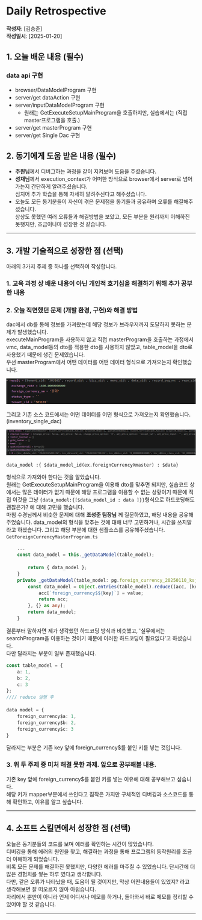 # Daily Retrospective

**작성자**: [김승준]  
**작성일시**: [2025-01-20]

## 1. 오늘 배운 내용 (필수)

### data api 구현

-   browser/DataModelProgram 구현
-   server/get dataAction 구현
-   server/inputDataModelProgram 구현
    -   원래는 GetExecuteSetupMainProgram을 호출하지만, 실습에서는 (직접 master프로그램을 호출.)
-   server/get masterProgram 구현
-   server/get Single Dac 구현

## 2. 동기에게 도움 받은 내용 (필수)

-   **주원님**께서 디버그하는 과정을 같이 지켜보며 도움을 주셨습니다.
-   **성재님**께서 execution_context가 어떠한 방식으로 browser에서 server로 넘어가는지 간단하게 알려주셨습니다.<br>
    심지어 추가 학습을 통해 자세히 알려주신다고 해주셨습니다.
-   오늘도 모든 동기분들이 자신이 겪은 문제점을 동기들과 공유하며 오류를 해결해주셨습니다. <br>상상도 못했던 여러 오류들과 해결방법을 보았고, 모든 부분을 원리까지 이해하진 못햇지만, 조금이나마 성장한 것 같습니다.

---

## 3. 개발 기술적으로 성장한 점 (선택)

아래의 3가지 주제 중 하나를 선택하여 작성합니다.

### 1. 교육 과정 상 배운 내용이 아닌 개인적 호기심을 해결하기 위해 추가 공부한 내용

### 2. 오늘 직면했던 문제 (개발 환경, 구현)와 해결 방법

dac에서 db를 통해 정보를 가져왔는데 해당 정보가 브라우저까지 도달하지 못하는 문제가 발생했습니다. <br>
executeMainProgram을 사용하지 않고 직접 masterProgram을 호출하는 과정에서 vmc, data_model등의 dto를 적용한 dto를 사용하지 않았고, table_model을 dto로 사용했기 때문에 생긴 문제였습니다. <br>
우선 masterProgram에서 어떤 데이터를 어떤 데이터 형식으로 가져오는지 확인했습니다.

![alt txet](../ref/김승준_이미지/2025-01-20_image.png)

그리고 기존 소스 코드에서는 어떤 데이터를 어떤 형식으로 가져오는지 확인했습니다. (inventory_single_dac)

![alt txet](../ref/김승준_이미지/2025-01-20_image-1.png)

```
data_model :{ $data_model_id(ex.foreignCurrencyXmaster) : $data}
```

형식으로 가져와야 한다는 것을 알았습니다.<br>
원래는 GetExecuteSetupMainProgram을 이용해 dto를 맞추면 되지만, 실습코드 상에서는 많은 데이터가 없기 때문에 해당 프로그램을 이용할 수 없는 상황이기 때문에 직접
이것을 그냥 `{data_model:{[$data_model_id : data ]}}`형식으로 하드코딩해도 괜찮은가? 에 대해 고민을 했습니다. <br>
마침 수경님께서 비슷한 문제에 대해 **조성준 팀장님** 께 질문하였고, 해당 내용을 공유해주었습니다. data_model의 형식을 맞추는 것에 대해 너무 고민하거나, 시간을 쓰지말라고 하셨습니다. 그리고 해당 부분에 대한 샘플소스를 공유해주셨습니다.
`GetForeignCurrencyMasterProgram.ts`

```ts
    ...
    const data_model = this._getDataModel(table_model);

		return { data_model };
	}
	private _getDataModel(table_model: pg.foreign_currency_20250110_ksj_ecback) {
		const data_model = Object.entries(table_model).reduce((acc, [key, value]) => {
			acc[`foreign_currency$${key}`] = value;
			return acc;
		}, {} as any);
		return data_model;
	}
```

결론부터 말하자면 제가 생각했던 하드코딩 방식과 비슷했고, '실무에서는 searchProgram을 이용하는 것이기 때문에 이러한 하드코딩이 필요없다'고 하셨습니다.<br>
다만 달라지는 부분이 일부 존재했습니다.

```ts
const table_model = {
    a: 1,
    b: 2,
    c: 3
};
//// reduce 실행 후

data model = {
    foreign_currency$a: 1,
    foreign_currency$b: 2,
    foreign_currency$c: 3
}
```

달라지는 부분은 기존 key 앞에 foreign_currency$를 붙인 키를 넣는 것입니다.

### 3. 위 두 주제 중 미처 해결 못한 과제. 앞으로 공부해볼 내용.

기존 key 앞에 foreign_currency$를 붙인 키를 넣는 이유에 대해 공부해보고 싶습니다.<br>
해당 키가 mapper부분에서 쓰인다고 짐작은 가지만 구체적인 디버깅과 소스코드를 통해 확인하고, 이유를 알고 싶습니다.

---

## 4. 소프트 스킬면에서 성장한 점 (선택)

오늘은 동기분들의 코드를 보며 에러를 확인하는 시간이 많았습니다.<br> 디버깅을 통해 에러의 원인을 찾고, 해결하는 과정을 통해 프로그램의 동작원리를 조금 더 이해하게 되었습니다.<br>
비록 모든 문제를 해결하진 못했지만, 다양한 에러를 마주칠 수 있었습니다. 단시간에 더 많은 경험치를 쌓는 하루 였다고 생각합니다.<br>
다만, 같은 오류가 나타났을 때, 도움이 될 것이지만, 막상 어떤내용들이 있었지? 라고 생각해보면 잘 떠오르지 않아 아쉽습니다.<br>자리에서 뿐만이 아니라 언제 어디서나 메모를 하거나, 돌아와서 바로 메모를 정리할 수 있어야 할 것 같습니다.

---
